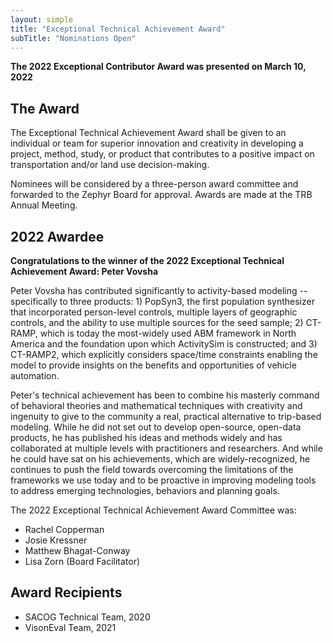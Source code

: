 ```yaml
---
layout: simple
title: "Exceptional Technical Achievement Award"
subTitle: "Nominations Open"
---
```


**The 2022 Exceptional Contributor Award was presented on March 10, 2022**

## The Award

The Exceptional Technical Achievement Award shall be given to an individual or team for superior innovation and creativity in developing a project, method, study, or product that contributes to a positive impact on transportation and/or land use decision-making.

Nominees will be considered by a three-person award committee and forwarded to the Zephyr Board for approval.  Awards are made at the TRB Annual Meeting.

## 2022 Awardee

**Congratulations to the winner of the 2022 Exceptional Technical Achievement Award: Peter Vovsha**

Peter Vovsha has contributed significantly to activity-based modeling -- specifically to three products: 1) PopSyn3, the first population synthesizer that incorporated person-level controls, multiple layers of geographic controls, and the ability to use multiple sources for the seed sample; 2) CT-RAMP, which is today the most-widely used ABM framework in North America and the foundation upon which ActivitySim is constructed; and 3) CT-RAMP2, which explicitly considers space/time constraints enabling the model to provide insights on the benefits and opportunities of vehicle automation.

Peter's technical achievement has been to combine his masterly command of behavioral theories and mathematical techniques with creativity and ingenuity to give to the community a real, practical alternative to trip-based modeling. While he did not set out to develop open-source, open-data products, he has published his ideas and methods widely and has collaborated at multiple levels with practitioners and researchers. And while he could have sat on his achievements, which are widely-recognized, he continues to push the field towards overcoming the limitations of the frameworks we use today and to be proactive in improving modeling tools to address emerging technologies, behaviors and planning goals.

The 2022 Exceptional Technical Achievement Award Committee was:

- Rachel Copperman
- Josie Kressner
- Matthew Bhagat-Conway
- Lisa Zorn (Board Facilitator)

## Award Recipients

- SACOG Technical Team, 2020  
- VisonEval Team, 2021  
